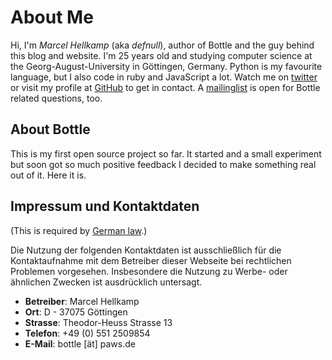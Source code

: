 # About Me
Hi, I'm <i>Marcel Hellkamp</i> (aka <i>defnull</i>), author of Bottle and the guy behind this blog and website. I'm 25 years old and studying computer science at the Georg-August-University in Göttingen, Germany. Python is my favourite language, but I also code in ruby and JavaScript a lot. Watch me on [twitter](http://twitter.com/bottlepy) or visit my profile at [GitHub](http://twitter.com/bottlepy) to get in contact. A [mailinglist](http://groups.google.de/group/bottlepy) is open for Bottle related questions, too.

## About Bottle
This is my first open source project so far. It started and a small experiment but soon got so much positive feedback I decided to make something real out of it. Here it is.

## Impressum und Kontaktdaten
(This is required by [German law](http://bundesrecht.juris.de/tmg/__5.html).)

Die Nutzung der folgenden Kontaktdaten ist ausschließlich für die 
Kontaktaufnahme mit dem Betreiber dieser Webseite bei rechtlichen 
Problemen vorgesehen. Insbesondere die Nutzung zu Werbe- oder ähnlichen 
Zwecken ist ausdrücklich untersagt.

  * **Betreiber**: Marcel Hellkamp
  * **Ort**: D - 37075 Göttingen
  * **Strasse**: Theodor-Heuss Strasse 13
  * **Telefon**: +49 (0) 551 2509854
  * **E-Mail**: bottle [ät] paws.de

